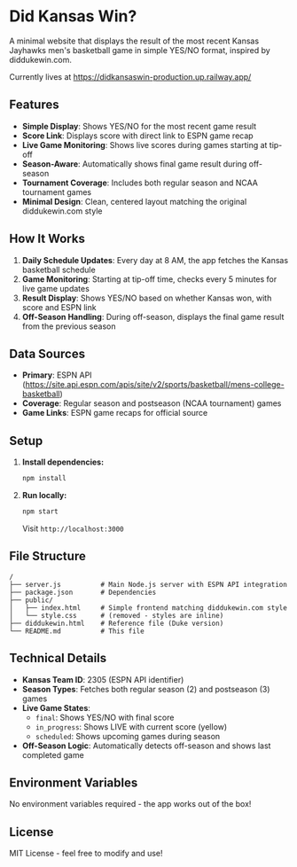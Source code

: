 # Did Kansas Win?

A minimal website that displays the result of the most recent Kansas Jayhawks men's basketball game in simple YES/NO format, inspired by diddukewin.com.

Currently lives at https://didkansaswin-production.up.railway.app/

## Features

- **Simple Display**: Shows YES/NO for the most recent game result
- **Score Link**: Displays score with direct link to ESPN game recap
- **Live Game Monitoring**: Shows live scores during games starting at tip-off
- **Season-Aware**: Automatically shows final game result during off-season
- **Tournament Coverage**: Includes both regular season and NCAA tournament games
- **Minimal Design**: Clean, centered layout matching the original diddukewin.com style

## How It Works

1. **Daily Schedule Updates**: Every day at 8 AM, the app fetches the Kansas basketball schedule
2. **Game Monitoring**: Starting at tip-off time, checks every 5 minutes for live game updates
3. **Result Display**: Shows YES/NO based on whether Kansas won, with score and ESPN link
4. **Off-Season Handling**: During off-season, displays the final game result from the previous season

## Data Sources

- **Primary**: ESPN API (https://site.api.espn.com/apis/site/v2/sports/basketball/mens-college-basketball)
- **Coverage**: Regular season and postseason (NCAA tournament) games
- **Game Links**: ESPN game recaps for official source

## Setup

1. **Install dependencies:**
   ```bash
   npm install
   ```

2. **Run locally:**
   ```bash
   npm start
   ```

   Visit `http://localhost:3000`

## File Structure

```
/
├── server.js          # Main Node.js server with ESPN API integration
├── package.json       # Dependencies
├── public/
│   ├── index.html     # Simple frontend matching diddukewin.com style
│   └── style.css      # (removed - styles are inline)
├── diddukewin.html    # Reference file (Duke version)
└── README.md          # This file
```

## Technical Details

- **Kansas Team ID**: 2305 (ESPN API identifier)
- **Season Types**: Fetches both regular season (2) and postseason (3) games
- **Live Game States**:
  - `final`: Shows YES/NO with final score
  - `in_progress`: Shows LIVE with current score (yellow)
  - `scheduled`: Shows upcoming games during season
- **Off-Season Logic**: Automatically detects off-season and shows last completed game

## Environment Variables

No environment variables required - the app works out of the box!

## License

MIT License - feel free to modify and use!